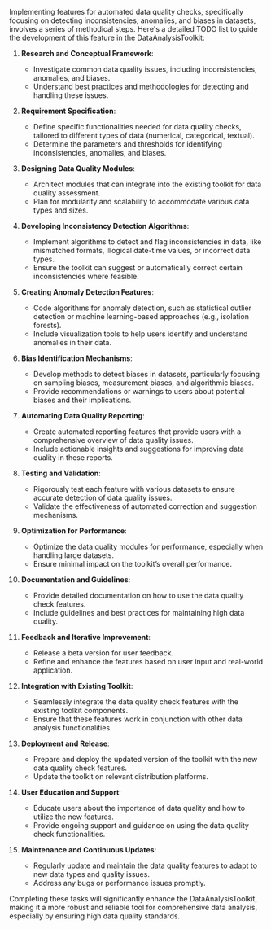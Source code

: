 Implementing features for automated data quality checks, specifically focusing on detecting inconsistencies, anomalies, and biases in datasets, involves a series of methodical steps. Here's a detailed TODO list to guide the development of this feature in the DataAnalysisToolkit:

1. **Research and Conceptual Framework**:
   - Investigate common data quality issues, including inconsistencies, anomalies, and biases.
   - Understand best practices and methodologies for detecting and handling these issues.

2. **Requirement Specification**:
   - Define specific functionalities needed for data quality checks, tailored to different types of data (numerical, categorical, textual).
   - Determine the parameters and thresholds for identifying inconsistencies, anomalies, and biases.

3. **Designing Data Quality Modules**:
   - Architect modules that can integrate into the existing toolkit for data quality assessment.
   - Plan for modularity and scalability to accommodate various data types and sizes.

4. **Developing Inconsistency Detection Algorithms**:
   - Implement algorithms to detect and flag inconsistencies in data, like mismatched formats, illogical date-time values, or incorrect data types.
   - Ensure the toolkit can suggest or automatically correct certain inconsistencies where feasible.

5. **Creating Anomaly Detection Features**:
   - Code algorithms for anomaly detection, such as statistical outlier detection or machine learning-based approaches (e.g., isolation forests).
   - Include visualization tools to help users identify and understand anomalies in their data.

6. **Bias Identification Mechanisms**:
   - Develop methods to detect biases in datasets, particularly focusing on sampling biases, measurement biases, and algorithmic biases.
   - Provide recommendations or warnings to users about potential biases and their implications.

7. **Automating Data Quality Reporting**:
   - Create automated reporting features that provide users with a comprehensive overview of data quality issues.
   - Include actionable insights and suggestions for improving data quality in these reports.

8. **Testing and Validation**:
   - Rigorously test each feature with various datasets to ensure accurate detection of data quality issues.
   - Validate the effectiveness of automated correction and suggestion mechanisms.

9. **Optimization for Performance**:
   - Optimize the data quality modules for performance, especially when handling large datasets.
   - Ensure minimal impact on the toolkit’s overall performance.

10. **Documentation and Guidelines**:
    - Provide detailed documentation on how to use the data quality check features.
    - Include guidelines and best practices for maintaining high data quality.

11. **Feedback and Iterative Improvement**:
    - Release a beta version for user feedback.
    - Refine and enhance the features based on user input and real-world application.

12. **Integration with Existing Toolkit**:
    - Seamlessly integrate the data quality check features with the existing toolkit components.
    - Ensure that these features work in conjunction with other data analysis functionalities.

13. **Deployment and Release**:
    - Prepare and deploy the updated version of the toolkit with the new data quality check features.
    - Update the toolkit on relevant distribution platforms.

14. **User Education and Support**:
    - Educate users about the importance of data quality and how to utilize the new features.
    - Provide ongoing support and guidance on using the data quality check functionalities.

15. **Maintenance and Continuous Updates**:
    - Regularly update and maintain the data quality features to adapt to new data types and quality issues.
    - Address any bugs or performance issues promptly.

Completing these tasks will significantly enhance the DataAnalysisToolkit, making it a more robust and reliable tool for comprehensive data analysis, especially by ensuring high data quality standards.
